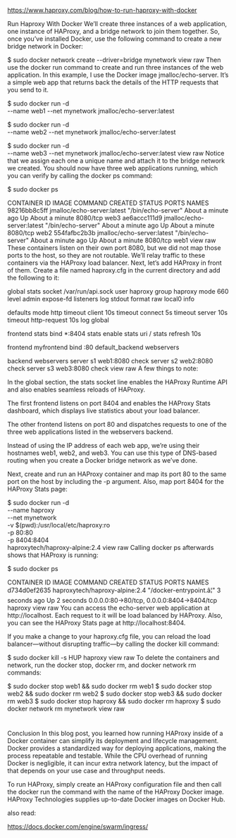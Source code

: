 https://www.haproxy.com/blog/how-to-run-haproxy-with-docker


Run Haproxy With Docker
We’ll create three instances of a web application, one instance of HAProxy, and a bridge network to join them together. So, once you’ve installed Docker, use the following command to create a new bridge network in Docker:

$ sudo docker network create --driver=bridge mynetwork
view raw
Then use the docker run command to create and run three instances of the web application. In this example, I use the Docker image jmalloc/echo-server. It’s a simple web app that returns back the details of the HTTP requests that you send to it.

$ sudo docker run -d \
   --name web1 --net mynetwork jmalloc/echo-server:latest
   
$ sudo docker run -d \
   --name web2 --net mynetwork jmalloc/echo-server:latest
   
$ sudo docker run -d \
   --name web3 --net mynetwork jmalloc/echo-server:latest
view raw
Notice that we assign each one a unique name and attach it to the bridge network we created. You should now have three web applications running, which you can verify by calling the docker ps command:

$ sudo docker ps

CONTAINER ID   IMAGE                        COMMAND              CREATED              STATUS              PORTS      NAMES
98216bb8c5ff   jmalloc/echo-server:latest   "/bin/echo-server"   About a minute ago   Up About a minute   8080/tcp   web3
ae6accc111d9   jmalloc/echo-server:latest   "/bin/echo-server"   About a minute ago   Up About a minute   8080/tcp   web2
554fafbc2b3b   jmalloc/echo-server:latest   "/bin/echo-server"   About a minute ago   Up About a minute   8080/tcp   web1
view raw
These containers listen on their own port 8080, but we did not map those ports to the host, so they are not routable. We’ll relay traffic to these containers via the HAProxy load balancer. Next, let’s add HAProxy in front of them. Create a file named haproxy.cfg in the current directory and add the following to it:

global
  stats socket /var/run/api.sock user haproxy group haproxy mode 660 level admin expose-fd listeners
  log stdout format raw local0 info

defaults
  mode http
  timeout client 10s
  timeout connect 5s
  timeout server 10s
  timeout http-request 10s
  log global

frontend stats
  bind *:8404
  stats enable
  stats uri /
  stats refresh 10s

frontend myfrontend
  bind :80
  default_backend webservers

backend webservers
  server s1 web1:8080 check
  server s2 web2:8080 check
  server s3 web3:8080 check
view raw
A few things to note:

In the global section, the stats socket line enables the HAProxy Runtime API and also enables seamless reloads of HAProxy.

The first frontend listens on port 8404 and enables the HAProxy Stats dashboard, which displays live statistics about your load balancer.

The other frontend listens on port 80 and dispatches requests to one of the three web applications listed in the webservers backend.

Instead of using the IP address of each web app, we’re using their hostnames web1, web2, and web3. You can use this type of DNS-based routing when you create a Docker bridge network as we’ve done.

Next, create and run an HAProxy container and map its port 80 to the same port on the host by including the -p argument. Also, map port 8404 for the HAProxy Stats page:

$ sudo docker run -d \
   --name haproxy \
   --net mynetwork \
   -v $(pwd):/usr/local/etc/haproxy:ro \
   -p 80:80 \
   -p 8404:8404 \
   haproxytech/haproxy-alpine:2.4
view raw
Calling docker ps afterwards shows that HAProxy is running:

$ sudo docker ps

CONTAINER ID   IMAGE                            COMMAND                  CREATED          STATUS          PORTS                                        NAMES
d734d0ef2635   haproxytech/haproxy-alpine:2.4   "/docker-entrypoint.â¦"   3 seconds ago    Up 2 seconds    0.0.0.0:80->80/tcp, 0.0.0.0:8404->8404/tcp   haproxy
view raw
You can access the echo-server web application at http://localhost. Each request to it will be load balanced by HAProxy. Also, you can see the HAProxy Stats page at http://localhost:8404.

If you make a change to your haproxy.cfg file, you can reload the load balancer—without disrupting traffic—by calling the docker kill command:

$ sudo docker kill -s HUP haproxy
view raw
To delete the containers and network, run the docker stop, docker rm, and docker network rm commands:

$ sudo docker stop web1 && sudo docker rm web1
$ sudo docker stop web2 && sudo docker rm web2
$ sudo docker stop web3 && sudo docker rm web3
$ sudo docker stop haproxy && sudo docker rm haproxy
$ sudo docker network rm mynetwork
view raw
​
#
Conclusion
In this blog post, you learned how running HAProxy inside of a Docker container can simplify its deployment and lifecycle management. Docker provides a standardized way for deploying applications, making the process repeatable and testable. While the CPU overhead of running Docker is negligible, it can incur extra network latency, but the impact of that depends on your use case and throughput needs.

To run HAProxy, simply create an HAProxy configuration file and then call the docker run the command with the name of the HAProxy Docker image. HAProxy Technologies supplies up-to-date Docker images on Docker Hub.



also read:


https://docs.docker.com/engine/swarm/ingress/



